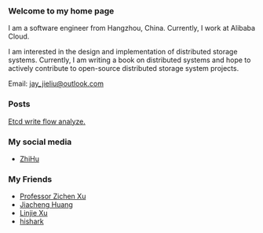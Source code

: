 ### Welcome to my home page

I am a software engineer from Hangzhou, China. Currently, I work at Alibaba Cloud.

I am interested in the design and implementation of distributed storage systems. Currently, I am writing a book on distributed systems and hope to actively contribute to open-source distributed storage system projects.

Email: jay_jieliu@outlook.com

### Posts

[Etcd write flow analyze.](posts/etcd_write_flow_analyze.md)

### My social media

- [ZhiHu](https://www.zhihu.com/people/liu-jie-84-52)

### My Friends
- [Professor Zichen Xu](https://good.ncu.edu.cn/Pages/Professor.html)
- [Jiacheng Huang](https://github.com/jiachengh)
- [Linjie Xu](https://github.com/egg-west)
- [hishark](https://hishark777.com/)
